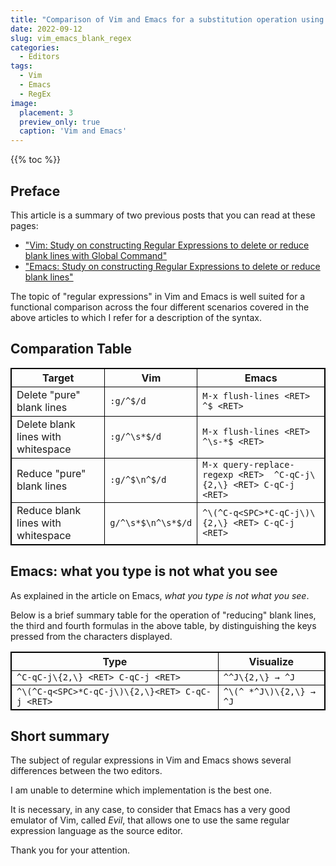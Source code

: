 ```yaml
---
title: "Comparison of Vim and Emacs for a substitution operation using regular expressions"
date: 2022-09-12
slug: vim_emacs_blank_regex
categories:
  - Editors
tags:
  - Vim
  - Emacs
  - RegEx
image:
  placement: 3
  preview_only: true 
  caption: 'Vim and Emacs'
---
```


{{% toc %}}

<style>
table {
    border-collapse: collapse;
}
table, th, td {
   border: 1px solid black;
}
blockquote {
    border-left: solid blue;
    padding-left: 10px;
}
</style>

## Preface

This article is a summary of two previous posts that you can read at these pages:

- ["Vim: Study on constructing Regular Expressions to delete or reduce blank lines with Global Command"](https://francopasut.netlify.app/post/vim_regex_blank_lines/)
- ["Emacs: Study on constructing Regular Expressions to delete or reduce blank lines"](https://francopasut.netlify.app/post/emacs_regex_blank_lines/)
    
The topic of "regular expressions" in Vim and Emacs is well suited for a functional comparison across the four different scenarios covered in the above articles to which I refer for a description of the syntax. 

## Comparation Table

| Target                             | Vim                | Emacs                                                              |
|------------------------------------|--------------------|--------------------------------------------------------------------|
| Delete "pure" blank lines          | `:g/^$/d`          | `M-x flush-lines <RET> ^$ <RET>`                                   |
| Delete blank lines with whitespace | `:g/^\s*$/d`       | `M-x flush-lines <RET> ^\s-*$ <RET>`                               |
| Reduce "pure" blank lines          | `:g/^$\n^$/d`      | `M-x query-replace-regexp <RET>  ^C-qC-j\{2,\} <RET> C-qC-j <RET>` |
| Reduce blank lines with whitespace | `g/^\s*$\n^\s*$/d` | `^\(^C-q<SPC>*C-qC-j\)\{2,\} <RET> C-qC-j <RET>`                   |

## Emacs: what you type is not what you see

As explained in the article on Emacs, *what you type is not what you see*.

Below is a brief summary table for the operation of "reducing"
blank lines,  the third and fourth formulas in the above table, by distinguishing the keys pressed from the characters
displayed.

| Type                                            | Visualize                     |
|-------------------------------------------------|-------------------------|
| `^C-qC-j\{2,\} <RET> C-qC-j <RET>`              | `^^J\{2,\} → ^J`        |
| `^\(^C-q<SPC>*C-qC-j\)\{2,\}<RET> C-qC-j <RET>` | `^\(^ *^J\)\{2,\} → ^J` |

## Short summary


The subject of regular expressions in Vim and Emacs shows several differences between the two editors.

I am unable to determine which implementation is the best one.

It is necessary, in any case, to consider that Emacs has a very good emulator of Vim, called *Evil*,  that allows one to use the same regular expression language as the source editor.

Thank you for your attention.


